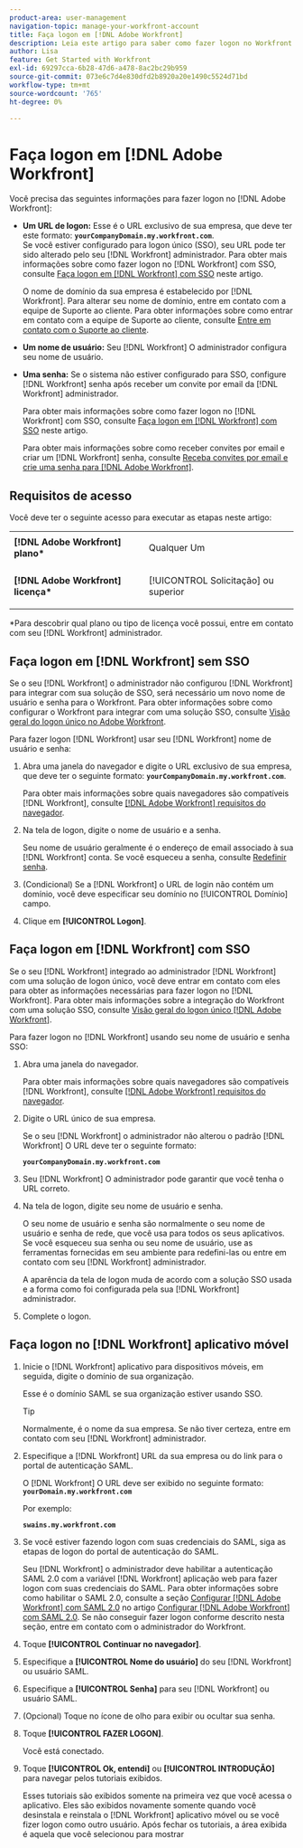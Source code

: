 ```yaml
---
product-area: user-management
navigation-topic: manage-your-workfront-account
title: Faça logon em [!DNL Adobe Workfront]
description: Leia este artigo para saber como fazer logon no Workfront.
author: Lisa
feature: Get Started with Workfront
exl-id: 69297cca-6b28-47d6-a478-8ac2bc29b959
source-git-commit: 073e6c7d4e830dfd2b8920a20e1490c5524d71bd
workflow-type: tm+mt
source-wordcount: '765'
ht-degree: 0%

---
```


# Faça logon em [!DNL Adobe Workfront]

Você precisa das seguintes informações para fazer logon no [!DNL Adobe Workfront]:

* **Um URL de logon:** Esse é o URL exclusivo de sua empresa, que deve ter este formato: **`yourCompanyDomain.my.workfront.com`**.\
   Se você estiver configurado para logon único (SSO), seu URL pode ter sido alterado pelo seu [!DNL Workfront] administrador. Para obter mais informações sobre como fazer logon no [!DNL Workfront] com SSO, consulte [Faça logon em [!DNL Workfront] com SSO](#log-in-to-workfront-with-sso) neste artigo.

   O nome de domínio da sua empresa é estabelecido por [!DNL Workfront]. Para alterar seu nome de domínio, entre em contato com a equipe de Suporte ao cliente. Para obter informações sobre como entrar em contato com a equipe de Suporte ao cliente, consulte [Entre em contato com o Suporte ao cliente](../../../workfront-basics/tips-tricks-and-troubleshooting/contact-customer-support.md).

* **Um nome de usuário:** Seu [!DNL Workfront] O administrador configura seu nome de usuário.
* **Uma senha:** Se o sistema não estiver configurado para SSO, configure [!DNL Workfront] senha após receber um convite por email da [!DNL Workfront] administrador.

   Para obter mais informações sobre como fazer logon no [!DNL Workfront] com SSO, consulte [Faça logon em [!DNL Workfront] com SSO](#log-in-to-workfront-with-sso) neste artigo.

   Para obter mais informações sobre como receber convites por email e criar um [!DNL Workfront] senha, consulte [Receba convites por email e crie uma senha para [!DNL Adobe Workfront]](../../../workfront-basics/manage-your-account-and-profile/managing-your-workfront-account/receive-email-invitations.md).

## Requisitos de acesso

Você deve ter o seguinte acesso para executar as etapas neste artigo:

<table style="table-layout:auto"> 
 <col> 
 </col> 
 <col> 
 </col> 
 <tbody> 
  <tr> 
   <td role="rowheader"><strong>[!DNL Adobe Workfront] plano*</strong></td> 
   <td> <p>Qualquer Um</p> </td> 
  </tr> 
  <tr> 
   <td role="rowheader"><strong>[!DNL Adobe Workfront] licença*</strong></td> 
   <td> <p>[!UICONTROL Solicitação] ou superior</p> </td> 
  </tr> 
 </tbody> 
</table>

&#42;Para descobrir qual plano ou tipo de licença você possui, entre em contato com seu [!DNL Workfront] administrador.

## Faça logon em [!DNL Workfront] sem SSO

Se o seu [!DNL Workfront] o administrador não configurou [!DNL Workfront] para integrar com sua solução de SSO, será necessário um novo nome de usuário e senha para o Workfront. Para obter informações sobre como configurar o Workfront para integrar com uma solução SSO, consulte [Visão geral do logon único no Adobe Workfront](../../../administration-and-setup/add-users/single-sign-on/sso-in-workfront.md).

Para fazer logon [!DNL Workfront] usar seu [!DNL Workfront] nome de usuário e senha:

1. Abra uma janela do navegador e digite o URL exclusivo de sua empresa, que deve ter o seguinte formato: **`yourCompanyDomain.my.workfront.com`**.

   Para obter mais informações sobre quais navegadores são compatíveis [!DNL Workfront], consulte [[!DNL Adobe Workfront] requisitos do navegador](../../../workfront-basics/workfront-browser-requirements.md).

1. Na tela de logon, digite o nome de usuário e a senha.

   Seu nome de usuário geralmente é o endereço de email associado à sua [!DNL Workfront] conta. Se você esqueceu a senha, consulte [Redefinir senha](../../../workfront-basics/manage-your-account-and-profile/managing-your-workfront-account/reset-your-password.md).

1. (Condicional) Se a [!DNL Workfront] o URL de login não contém um domínio, você deve especificar seu domínio no [!UICONTROL Domínio] campo.
1. Clique em **[!UICONTROL Logon]**.

## Faça logon em [!DNL Workfront] com SSO

Se o seu [!DNL Workfront] integrado ao administrador [!DNL Workfront] com uma solução de logon único, você deve entrar em contato com eles para obter as informações necessárias para fazer logon no [!DNL Workfront]. Para obter mais informações sobre a integração do Workfront com uma solução SSO, consulte [Visão geral do logon único [!DNL Adobe Workfront]](../../../administration-and-setup/add-users/single-sign-on/sso-in-workfront.md).

Para fazer logon no [!DNL Workfront] usando seu nome de usuário e senha SSO:

1. Abra uma janela do navegador.

   Para obter mais informações sobre quais navegadores são compatíveis [!DNL Workfront], consulte [[!DNL Adobe Workfront] requisitos do navegador](../../../workfront-basics/workfront-browser-requirements.md).

1. Digite o URL único de sua empresa.

   Se o seu [!DNL Workfront] o administrador não alterou o padrão [!DNL Workfront] O URL deve ter o seguinte formato:

   **`yourCompanyDomain.my.workfront.com`**

1. Seu [!DNL Workfront] O administrador pode garantir que você tenha o URL correto.
1. Na tela de logon, digite seu nome de usuário e senha.

   O seu nome de usuário e senha são normalmente o seu nome de usuário e senha de rede, que você usa para todos os seus aplicativos. Se você esqueceu sua senha ou seu nome de usuário, use as ferramentas fornecidas em seu ambiente para redefini-las ou entre em contato com seu [!DNL Workfront] administrador.

   A aparência da tela de logon muda de acordo com a solução SSO usada e a forma como foi configurada pela sua [!DNL Workfront] administrador.

1. Complete o logon.

## Faça logon no [!DNL Workfront] aplicativo móvel

1. Inicie o [!DNL Workfront] aplicativo para dispositivos móveis, em seguida, digite o domínio de sua organização.

   Esse é o domínio SAML se sua organização estiver usando SSO.

   >[!TIP]
   >
   >Normalmente, é o nome da sua empresa. Se não tiver certeza, entre em contato com seu [!DNL Workfront] administrador.

1. Especifique a [!DNL Workfront] URL da sua empresa ou do link para o portal de autenticação SAML.

   O [!DNL Workfront] O URL deve ser exibido no seguinte formato:
   **`yourDomain.my.workfront.com`**

   Por exemplo:

   **`swains.my.workfront.com`**

1. Se você estiver fazendo logon com suas credenciais do SAML, siga as etapas de logon do portal de autenticação do SAML.

   Seu [!DNL Workfront] o administrador deve habilitar a autenticação SAML 2.0 com a variável [!DNL Workfront] aplicação web para fazer logon com suas credenciais do SAML. Para obter informações sobre como habilitar o SAML 2.0, consulte a seção [Configurar [!DNL Adobe Workfront] com SAML 2.0](../../../administration-and-setup/add-users/single-sign-on/configure-workfront-saml-2.md#saml-with-workfront-web-app) no artigo [Configurar [!DNL Adobe Workfront] com SAML 2.0](../../../administration-and-setup/add-users/single-sign-on/configure-workfront-saml-2.md). Se não conseguir fazer logon conforme descrito nesta seção, entre em contato com o administrador do Workfront.

1. Toque **[!UICONTROL Continuar no navegador]**.
1. Especifique a **[!UICONTROL Nome do usuário]** do seu [!DNL Workfront] ou usuário SAML.
1. Especifique a **[!UICONTROL Senha]** para seu [!DNL Workfront] ou usuário SAML.
1. (Opcional) Toque no ícone de olho para exibir ou ocultar sua senha.
1. Toque **[!UICONTROL FAZER LOGON]**.

   Você está conectado.

1. Toque **[!UICONTROL Ok, entendi]** ou **[!UICONTROL INTRODUÇÃO]** para navegar pelos tutoriais exibidos.

   Esses tutoriais são exibidos somente na primeira vez que você acessa o aplicativo. Eles são exibidos novamente somente quando você desinstala e reinstala o [!DNL Workfront] aplicativo móvel ou se você fizer logon como outro usuário. Após fechar os tutoriais, a área exibida é aquela que você selecionou para mostrar
